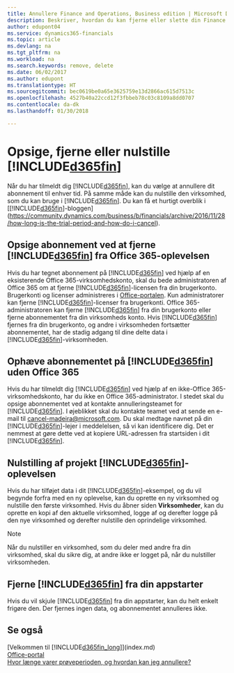 ```yaml
---
title: Annullere Finance and Operations, Business edition | Microsoft Docs
description: Beskriver, hvordan du kan fjerne eller slette din Finance and Operations, Business edition-oplevelse.
author: edupont04
ms.service: dynamics365-financials
ms.topic: article
ms.devlang: na
ms.tgt_pltfrm: na
ms.workload: na
ms.search.keywords: remove, delete
ms.date: 06/02/2017
ms.author: edupont
ms.translationtype: HT
ms.sourcegitcommit: bec0619be0a65e3625759e13d2866ac615d7513c
ms.openlocfilehash: 4527b40a22ccd12f3fbbeb78c03c8109a8dd0707
ms.contentlocale: da-dk
ms.lasthandoff: 01/30/2018

---
```

# <a name="unsubscribe-remove-or-reset-included365finincludesd365finmdmd"></a>Opsige, fjerne eller nulstille [!INCLUDE[d365fin](includes/d365fin_md.md)]
Når du har tilmeldt dig [!INCLUDE[d365fin](includes/d365fin_md.md)], kan du vælge at annullere dit abonnement til enhver tid. På samme måde kan du nulstille den virksomhed, som du kan bruge i [!INCLUDE[d365fin](includes/d365fin_md.md)]. Du kan få et hurtigt overblik i [[!INCLUDE[d365fin](includes/d365fin_md.md)]-bloggen](https://community.dynamics.com/business/b/financials/archive/2016/11/28/how-long-is-the-trial-period-and-how-do-i-cancel).  

## <a name="unsubscribing-by-removing-included365finincludesd365finmdmd-from-your-office-365-experience"></a>Opsige abonnement ved at fjerne [!INCLUDE[d365fin](includes/d365fin_md.md)] fra Office 365-oplevelsen
Hvis du har tegnet abonnement på [!INCLUDE[d365fin](includes/d365fin_md.md)] ved hjælp af en eksisterende Office 365-virksomhedskonto, skal du bede administratoren af Office 365 om at fjerne [!INCLUDE[d365fin](includes/d365fin_md.md)]-licensen fra din brugerkonto.  
Brugerkonti og licenser administreres i [Office-portalen](https://portal.office.com). Kun administratorer kan fjerne [!INCLUDE[d365fin](includes/d365fin_md.md)]-licenser fra brugerkonti. Office 365-administratoren kan fjerne [!INCLUDE[d365fin](includes/d365fin_md.md)] fra din brugerkonto eller fjerne abonnementet fra din virksomheds konto. Hvis [!INCLUDE[d365fin](includes/d365fin_md.md)] fjernes fra din brugerkonto, og andre i virksomheden fortsætter abonnementet, har de stadig adgang til dine delte data i [!INCLUDE[d365fin](includes/d365fin_md.md)]-virksomheden.  

## <a name="unsubscribing-from-included365finincludesd365finmdmd-without-office-365"></a>Ophæve abonnementet på [!INCLUDE[d365fin](includes/d365fin_md.md)] uden Office 365
Hvis du har tilmeldt dig [!INCLUDE[d365fin](includes/d365fin_md.md)] ved hjælp af en ikke-Office 365-virksomhedskonto, har du ikke en Office 365-administrator. I stedet skal du opsige abonnementet ved at kontakte annulleringsteamet for [!INCLUDE[d365fin](includes/d365fin_md.md)]. I øjeblikket skal du kontakte teamet ved at sende en e-mail til cancel-madeira@microsoft.com. Du skal medtage navnet på din [!INCLUDE[d365fin](includes/d365fin_md.md)]-lejer i meddelelsen, så vi kan identificere dig. Det er nemmest at gøre dette ved at kopiere URL-adressen fra startsiden i dit [!INCLUDE[d365fin](includes/d365fin_md.md)].  

## <a name="resetting-your-included365finincludesd365finmdmd-experience"></a>Nulstilling af projekt [!INCLUDE[d365fin](includes/d365fin_md.md)]-oplevelsen
Hvis du har tilføjet data i dit [!INCLUDE[d365fin](includes/d365fin_md.md)]-eksempel, og du vil begynde forfra med en ny oplevelse, kan du oprette en ny virksomhed og nulstille den første virksomhed. Hvis du åbner siden **Virksomheder**, kan du oprette en kopi af den aktuelle virksomhed, logge af og derefter logge på den nye virksomhed og derefter nulstille den oprindelige virksomhed.  
> [!NOTE]  
>   Når du nulstiller en virksomhed, som du deler med andre fra din virksomhed, skal du sikre dig, at andre ikke er logget på, når du nulstiller virksomheden.  

## <a name="removing-included365finincludesd365finmdmd-from-your-app-launcher"></a>Fjerne [!INCLUDE[d365fin](includes/d365fin_md.md)] fra din appstarter
Hvis du vil skjule [!INCLUDE[d365fin](includes/d365fin_md.md)] fra din appstarter, kan du helt enkelt frigøre den. Der fjernes ingen data, og abonnementet annulleres ikke.  

## <a name="see-also"></a>Se også
[Velkommen til [!INCLUDE[d365fin_long](includes/d365fin_long_md.md)]](index.md)  
[Office-portal](https://portal.office.com)  
[Hvor længe varer prøveperioden, og hvordan kan jeg annullere?](https://community.dynamics.com/business/b/financials/archive/2016/11/28/how-long-is-the-trial-period-and-how-do-i-cancel)  

